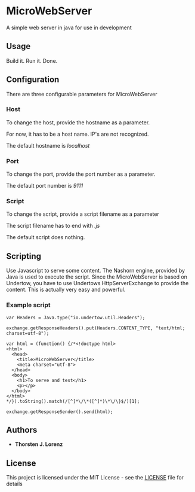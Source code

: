 # MicroWebServer
A simple web server in java for use in development

## Usage

Build it. Run it. Done.

## Configuration

There are three configurable parameters for MicroWebServer

### Host

To change the host, provide the hostname as a parameter.

For now, it has to be a host name. IP's are not recognized.

The default hostname is *localhost*

### Port

To change the port, provide the port number as a parameter.

The default port number is *9111*

### Script

To change the script, provide a script filename as a parameter

The script filename has to end with *.js*

The default script does nothing.

## Scripting

Use Javascript to serve some content. The Nashorn engine, provided
by Java is used to execute the script. Since the MicroWebServer is
based on Undertow, you have to use Undertows HttpServerExchange to
provide the content. This is actually very easy and powerful.

### Example script

```
var Headers = Java.type("io.undertow.util.Headers");

exchange.getResponseHeaders().put(Headers.CONTENT_TYPE, "text/html; charset=utf-8");

var html = (function() {/*<!doctype html>
<html>
  <head>
    <title>MicroWebServer</title>
    <meta charset="utf-8">
  </head>
  <body>
    <h1>To serve and test</h1>
    <p></p>
  </body>
</html>
*/}).toString().match(/[^]*\/\*([^]*)\*\/\}$/)[1];

exchange.getResponseSender().send(html);
```

## Authors

* **Thorsten J. Lorenz**

## License

This project is licensed under the MIT License - see the [LICENSE](LICENSE) file for details

